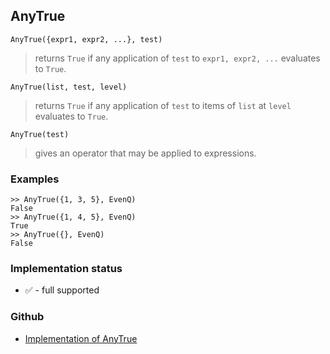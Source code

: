 ## AnyTrue

```
AnyTrue({expr1, expr2, ...}, test)
```

> returns `True` if any application of `test` to `expr1, expr2, ...` evaluates to `True`.

```
AnyTrue(list, test, level)
```

> returns `True` if any application of `test` to items of `list` at `level` evaluates to `True`.

```
AnyTrue(test)
```
> gives an operator that may be applied to expressions.

### Examples

```
>> AnyTrue({1, 3, 5}, EvenQ)
False
>> AnyTrue({1, 4, 5}, EvenQ)
True
>> AnyTrue({}, EvenQ)
False
```






### Implementation status

* &#x2705; - full supported

### Github

* [Implementation of AnyTrue](https://github.com/axkr/symja_android_library/blob/master/symja_android_library/matheclipse-core/src/main/java/org/matheclipse/core/builtin/BooleanFunctions.java#L844) 
